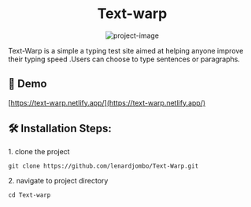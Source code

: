<h1 id="title" align="center">Text-warp</h1>

<p align="center"><img src="https://text-warp.netlify.app/" alt="project-image"></p>

<p id="description">Text-Warp is a simple a typing test site aimed at helping anyone improve their typing speed .Users can choose to type sentences or paragraphs.</p>

<h2>🚀 Demo</h2>

[https://text-warp.netlify.app/](https://text-warp.netlify.app/)

<h2>🛠️ Installation Steps:</h2>

<p>1. clone the project</p>

```
git clone https://github.com/lenardjombo/Text-Warp.git
```

<p>2. navigate to project directory</p>

```
cd Text-warp
```
